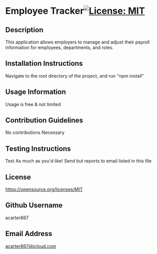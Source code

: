 # Employee Tracker[![License: MIT](https://img.shields.io/badge/License-MIT-yellow.svg)](https://opensource.org/licenses/MIT)

## Description
This application allows employers to manage and adjust their payroll information for employees, departments, and roles.

## Installation Instructions
Navigate to the root directory of the project, and run "npm install"

## Usage Information
Usage is free & not limited

## Contribution Guidelines
No contributions Necessary

## Testing Instructions
Test As much as you'd like! Send but reports to email listed in this file

## License 
https://opensource.org/licenses/MIT

## Github Username
acarter867

## Email Address
acarter867@icloud.com

